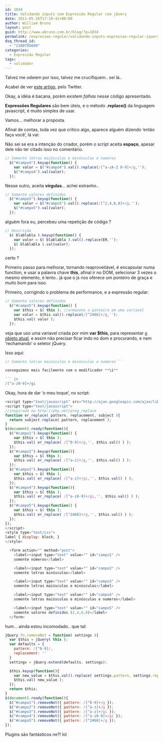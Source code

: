 ```yaml
---
id: 1034
title: Validando inputs com Expressão Regular com jQuery
date: 2011-05-26T17:19:41+00:00
author: William Bruno
layout: post
guid: http://www.wbruno.com.br/blog/?p=1034
permalink: /expressao-regular/validando-inputs-expressao-regular-jquery/
dsq_thread_id:
  - "2100795699"
categories:
  - Expressão Regular
tags:
  - validador
---
```

Talvez me odeiem por isso, talvez me crucifiquem.. sei lá..

Acabei de ver <a href="http://www.jquerymagazine.com.br/artigo.php?id=239" target="_blank">este artigo</a>, pelo Twitter.

Okay, a idéia é bacana, porém existem _falhas_ nesse código apresentado.

<!--more-->



**Expressões Regulares** são bem úteis, e o método **.replace()** da linguagem javascript, é muito simples de usar.

Vamos&#8230; melhorar a proposta.

Afinal de contas, toda vez que critico algo, aparece alguém dizendo &#8216;então faça você&#8217;, lá vai:

Não sei se era a intenção do criador, porém o script aceita **espaço**, apesar dele não ter citado isso no comentário.

``` js
// Somente letras maiúsculas e minúsculas e numeros
  $("#campo4").keyup(function() {
    var valor = $("#campo4").val().replace(/[^a-zA-Z 0-9]+/g,'');
    $("#campo4").val(valor);
  });
```

Nesse outro, aceita **vírgulas**&#8230; achei estranho..

``` js
// Somente valores definidos
  $("#campo5").keyup(function() {
    var valor = $("#campo5").val().replace(/[^2,4,6,8]+/g,'');
    $("#campo5").val(valor);
  });
```

alguém fora eu, percebeu uma repetição de código ?

``` js
// Descrição
  $( blablabla ).keyup(function() {
    var valor = $( blablabla ).val().replace(ER,'');
    $( blablabla ).val(valor);
  });
```

certo ?

Primeiro passo para melhorar, tornando reaproveitável, é encapsular numa function, e usar a palavra chave **this**, afinal ir no DOM, selecionar 3 vezes o mesmo elemento, é lento.. já que o js nos oferece um ponteiro de graça e muito bom para isso.

Primeiro, corrigindo o problema de performance, e a expressão regular:

``` js
// Somente valores definidos
  $("#campo5").keyup(function() {
    var $this = $( this ); //armazeno o ponteiro em uma variavel
    var valor = $this.val().replace(/[^2468]+/g,'');
    $this.val( valor );
  });
```

veja que uso uma variavel criada por mim **var $this**, para representar <u>o objeto atual</u>, e assim não precisar ficar indo no dom e procurando, e nem &#8216;rechamando&#8217; o seletor jQuery.

Isso aqui:

``` js
// Somente letras maiúsculas e minúsculas e numeros```

conseguimos mais facilmente com o modificador **\i**

``` js
/[^a-z0-9]+/gi
```

Okay, hora de dar &#8216;o meu toque&#8217;, no script:

``` js
<script type="text/javascript" src="http://ajax.googleapis.com/ajax/libs/jquery/1.6.1/jquery.min.js"></script>
<script type="text/javascript">
//inspirada na http://php.net/preg_replace
function er_replace( pattern, replacement, subject ){
  return subject.replace( pattern, replacement );
}
$(document).ready(function(){
  $("#campo1").keyup(function() {
    var $this = $( this );
    $this.val( er_replace( /[^0-9]+/g,'', $this.val() ) );
  });
  $("#campo2").keyup(function(){
    var $this = $( this );
    $this.val( er_replace( /[^a-z]+/g,'', $this.val() ) );
  });
  $("#campo3").keyup(function(){
    var $this = $( this );
    $this.val( er_replace( /[^a-z]+/gi,'', $this.val() ) );
  });
  $("#campo4").keyup(function(){
    var $this = $( this );
    $this.val( er_replace( /[^a-z0-9]+/gi,'', $this.val() ) );
  });
  $("#campo5").keyup(function() {
    var $this = $( this );
    $this.val( er_replace( /[^2468]+/g,'', $this.val() ) );
  });
});
</script>
<style type="text/css">
label { display: block; }
</style>

  <form action="" method="post">
    <label><input type="text" value="" id="campo1" />
    somente números</label>

    <label><input type="text" value="" id="campo2" />
    somente letras minúsculas</label>

    <label><input type="text" value="" id="campo3" />
    somente letras maiúsculas e minúsculas</label>

    <label><input type="text" value="" id="campo4" />
    somente letras maiúsculas e minúsculas e numeros</label>

    <label><input type="text" value="" id="campo5" />
    somente valores definidos (2,4,6,8)</label>
  </form>
```

hum&#8230; ainda estou incomodado.. que tal:

``` js
jQuery.fn.removeNot = function( settings ){
  var $this = jQuery( this );
  var defaults = {
    pattern: /[^0-9]/,
    replacement: ''
  }
  settings = jQuery.extend(defaults, settings);

  $this.keyup(function(){
    var new_value = $this.val().replace( settings.pattern, settings.replacement );
    $this.val( new_value );
  });
  return $this;
}
$(document).ready(function(){
  $("#campo1").removeNot({ pattern: /[^0-9]+/g });
  $("#campo2").removeNot({ pattern: /[^a-z]+/g });
  $("#campo3").removeNot({ pattern: /[^a-z]+/gi });
  $("#campo4").removeNot({ pattern: /[^a-z0-9]+/gi });
  $("#campo5").removeNot({ pattern: /[^2468]+/g });
});
```

Plugins são fantásticos ne?! lol
